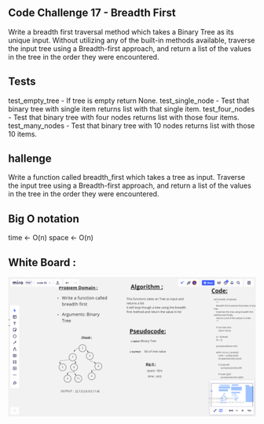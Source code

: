 ## Code Challenge 17 - Breadth First
Write a breadth first traversal method which takes a Binary Tree as its unique input. Without utilizing any of the built-in methods available, traverse the input tree using a Breadth-first approach, and return a list of the values in the tree in the order they were encountered.

## Tests
test_empty_tree - If tree is empty return None.
test_single_node - Test that binary tree with single item returns list with that single item.
test_four_nodes - Test that binary tree with four nodes returns list with those four items.
test_many_nodes - Test that binary tree with 10 nodes returns list with those 10 items.

## hallenge
Write a function called breadth_first which takes a tree as input. Traverse the input tree using a Breadth-first approach, and return a list of the values in the tree in the order they were encountered.

## Big O notation
time <- O(n)
space <- O(n)

## White Board :
![](breadth.png)

